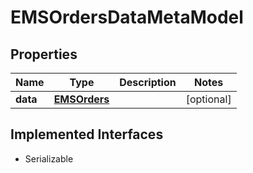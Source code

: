 

# EMSOrdersDataMetaModel


## Properties

Name | Type | Description | Notes
------------ | ------------- | ------------- | -------------
**data** | [**EMSOrders**](EMSOrders.md) |  |  [optional]


## Implemented Interfaces

* Serializable


